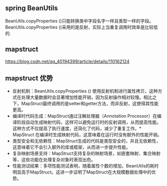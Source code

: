 ## spring BeanUtils

BeanUtils.copyProperties ()只能转换类中字段名字一样且类型一样的字段。
BeanUtils.copyProperties ()采用的是反射，实际上当重复调用时效率是比较低的.

## mapstruct
https://blog.csdn.net/qq_40194399/article/details/110162124

## mapstruct 优势

* 反射机制：BeanUtils.copyProperties () 使用反射机制进行属性拷贝，这种方式在处理大量数据时会显著增加性能开销，因为反射操作相对较慢。相比之下，MapStruct最终调用的是setter和getter方法，而非反射，这使得其性能更高。
* 编译时代码生成：MapStruct通过注解处理器（Annotation Processor）在编译阶段自动生成映射代码，这样可以避免运行时的反射调用，从而提高性能。这种方式不仅提高了执行速度，还简化了代码，减少了重复工作。* MapStruct 在编译时生成映射代码，这意味着在运行时没有额外的性能开销。
* 类型安全和无依赖性：MapStruct生成的代码是类型安全的，并且无依赖性，这意味着它不会引入额外的库或框架，从而进一步提升性能。
* 复杂映射场景支持：MapStruct支持复杂的映射场景，如嵌套映射、集合映射等，这些功能在处理复杂对象时表现出色。
* 性能测试结果：多项性能测试表明，随着属性个数的增加，BeanUtils的耗时明显高于MapStruct。这进一步证明了MapStruct在大规模数据处理中的优势。
